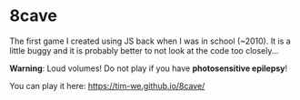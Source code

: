 # 8cave
The first game I created using JS back when I was in school (~2010).
It is a little buggy and it is probably better to not look at the code too closely...

**Warning**: Loud volumes! 
Do not play if you have **photosensitive epilepsy**!

You can play it here: https://tim-we.github.io/8cave/
